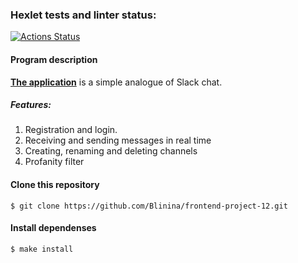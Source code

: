 ### Hexlet tests and linter status:
[![Actions Status](https://github.com/Blinina/frontend-project-12/workflows/hexlet-check/badge.svg)](https://github.com/Blinina/frontend-project-12/actions)

#### Program description

[**The application**](https://blooming-everglades-67452.herokuapp.com/) is a simple analogue of Slack chat.
##### Features:
  1. Registration and login.
  2. Receiving and sending messages in real time
  3. Creating, renaming and deleting channels 
  4. Profanity filter

#### Clone this repository

````
$ git clone https://github.com/Blinina/frontend-project-12.git
````
#### Install dependenses 

````
$ make install
````

